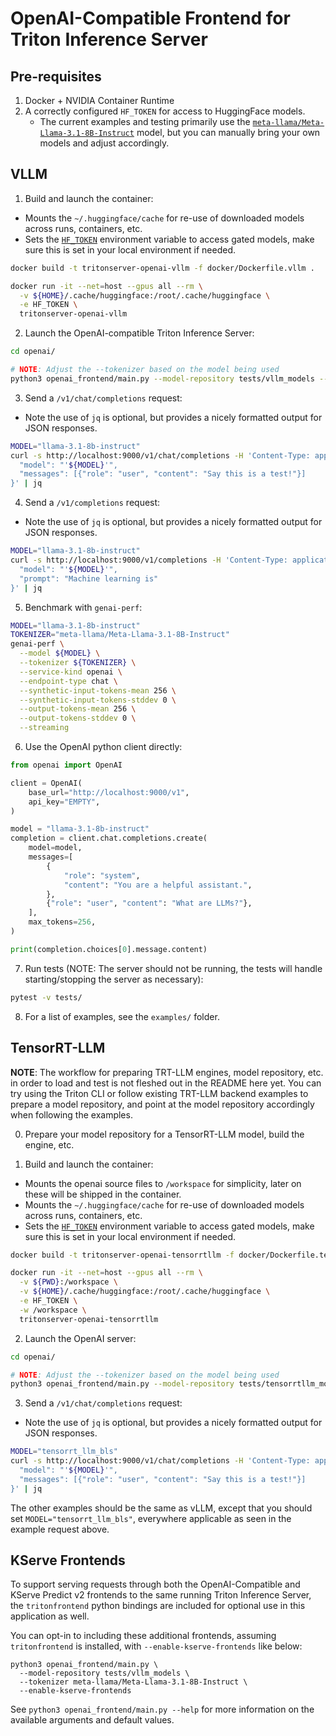 # OpenAI-Compatible Frontend for Triton Inference Server

## Pre-requisites

1. Docker + NVIDIA Container Runtime
2. A correctly configured `HF_TOKEN` for access to HuggingFace models.
    - The current examples and testing primarily use the
      [`meta-llama/Meta-Llama-3.1-8B-Instruct`](https://huggingface.co/meta-llama/Meta-Llama-3.1-8B-Instruct)
      model, but you can manually bring your own models and adjust accordingly.

## VLLM

1. Build and launch the container:
  - Mounts the `~/.huggingface/cache` for re-use of downloaded models across runs, containers, etc.
  - Sets the [`HF_TOKEN`](https://huggingface.co/docs/huggingface_hub/en/package_reference/environment_variables#hftoken) environment variable to
    access gated models, make sure this is set in your local environment if needed.

```bash
docker build -t tritonserver-openai-vllm -f docker/Dockerfile.vllm .

docker run -it --net=host --gpus all --rm \
  -v ${HOME}/.cache/huggingface:/root/.cache/huggingface \
  -e HF_TOKEN \
  tritonserver-openai-vllm
```

2. Launch the OpenAI-compatible Triton Inference Server:
```bash
cd openai/

# NOTE: Adjust the --tokenizer based on the model being used
python3 openai_frontend/main.py --model-repository tests/vllm_models --tokenizer meta-llama/Meta-Llama-3.1-8B-Instruct
```

3. Send a `/v1/chat/completions` request:
  - Note the use of `jq` is optional, but provides a nicely formatted output for JSON responses.
```bash
MODEL="llama-3.1-8b-instruct"
curl -s http://localhost:9000/v1/chat/completions -H 'Content-Type: application/json' -d '{
  "model": "'${MODEL}'",
  "messages": [{"role": "user", "content": "Say this is a test!"}]
}' | jq
```

4. Send a `/v1/completions` request:
  - Note the use of `jq` is optional, but provides a nicely formatted output for JSON responses.
```bash
MODEL="llama-3.1-8b-instruct"
curl -s http://localhost:9000/v1/completions -H 'Content-Type: application/json' -d '{
  "model": "'${MODEL}'",
  "prompt": "Machine learning is"
}' | jq
```

5. Benchmark with `genai-perf`:
```bash
MODEL="llama-3.1-8b-instruct"
TOKENIZER="meta-llama/Meta-Llama-3.1-8B-Instruct"
genai-perf \
  --model ${MODEL} \
  --tokenizer ${TOKENIZER} \
  --service-kind openai \
  --endpoint-type chat \
  --synthetic-input-tokens-mean 256 \
  --synthetic-input-tokens-stddev 0 \
  --output-tokens-mean 256 \
  --output-tokens-stddev 0 \
  --streaming
```

6. Use the OpenAI python client directly:
```python
from openai import OpenAI

client = OpenAI(
    base_url="http://localhost:9000/v1",
    api_key="EMPTY",
)

model = "llama-3.1-8b-instruct"
completion = client.chat.completions.create(
    model=model,
    messages=[
        {
            "role": "system",
            "content": "You are a helpful assistant.",
        },
        {"role": "user", "content": "What are LLMs?"},
    ],
    max_tokens=256,
)

print(completion.choices[0].message.content)
```

7. Run tests (NOTE: The server should not be running, the tests will handle starting/stopping the server as necessary):
```bash
pytest -v tests/
```

8. For a list of examples, see the `examples/` folder.

## TensorRT-LLM

**NOTE**: The workflow for preparing TRT-LLM engines, model repository, etc. in order to
load and test is not fleshed out in the README here yet. You can try using the Triton CLI
or follow existing TRT-LLM backend examples to prepare a model repository, and point
at the model repository accordingly when following the examples.

0. Prepare your model repository for a TensorRT-LLM model, build the engine, etc.

1. Build and launch the container:
  - Mounts the openai source files to `/workspace` for simplicity, later on these will be shipped in the container.
  - Mounts the `~/.huggingface/cache` for re-use of downloaded models across runs, containers, etc.
  - Sets the [`HF_TOKEN`](https://huggingface.co/docs/huggingface_hub/en/package_reference/environment_variables#hftoken) environment variable to
    access gated models, make sure this is set in your local environment if needed.

```bash
docker build -t tritonserver-openai-tensorrtllm -f docker/Dockerfile.tensorrtllm ./docker

docker run -it --net=host --gpus all --rm \
  -v ${PWD}:/workspace \
  -v ${HOME}/.cache/huggingface:/root/.cache/huggingface \
  -e HF_TOKEN \
  -w /workspace \
  tritonserver-openai-tensorrtllm
```

2. Launch the OpenAI server:
```bash
cd openai/

# NOTE: Adjust the --tokenizer based on the model being used
python3 openai_frontend/main.py --model-repository tests/tensorrtllm_models --tokenizer meta-llama/Meta-Llama-3.1-8B-Instruct
```

3. Send a `/v1/chat/completions` request:
  - Note the use of `jq` is optional, but provides a nicely formatted output for JSON responses.
```bash
MODEL="tensorrt_llm_bls"
curl -s http://localhost:9000/v1/chat/completions -H 'Content-Type: application/json' -d '{
  "model": "'${MODEL}'",
  "messages": [{"role": "user", "content": "Say this is a test!"}]
}' | jq
```

The other examples should be the same as vLLM, except that you should set `MODEL="tensorrt_llm_bls"`,
everywhere applicable as seen in the example request above.

## KServe Frontends

To support serving requests through both the OpenAI-Compatible and
KServe Predict v2 frontends to the same running Triton Inference Server,
the `tritonfrontend` python bindings are included for optional use in this
application as well.

You can opt-in to including these additional frontends, assuming `tritonfrontend`
is installed, with `--enable-kserve-frontends` like below:

```
python3 openai_frontend/main.py \
  --model-repository tests/vllm_models \
  --tokenizer meta-llama/Meta-Llama-3.1-8B-Instruct \
  --enable-kserve-frontends
```

See `python3 openai_frontend/main.py --help` for more information on the
available arguments and default values.
